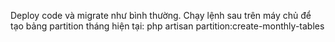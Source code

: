 Deploy code và migrate như bình thường.
Chạy lệnh sau trên máy chủ để tạo bảng partition tháng hiện tại:
php artisan partition:create-monthly-tables
